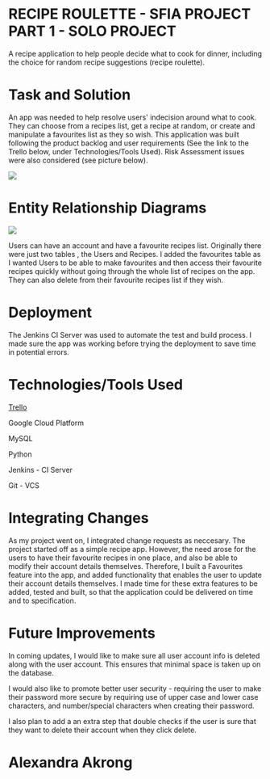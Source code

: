 <body>
<h1>RECIPE ROULETTE - SFIA PROJECT PART 1 - SOLO PROJECT</h1>
<p>A recipe application to help people decide what to cook for dinner, including the choice for random recipe suggestions (recipe roulette).</p>

<h1>Task and Solution</h1>
<p>An app was needed to help resolve users' indecision around what to cook. They can choose from a recipes list, get a recipe at random, or create and manipulate a favourites list as they so wish. This application was built following the product backlog and user requirements (See the link to the Trello below, under Technologies/Tools Used). Risk Assessment issues were also considered (see picture below). </p>
<img src="https://imgur.com/BiZkoYH.png">

<h1>Entity Relationship Diagrams</h1>
<img src="https://i.imgur.com/sA6jOZ1.png">
<p>Users can have an account and have a favourite recipes list. Originally there were just two tables , the Users and Recipes. I added the favourites table as I wanted Users to be able to make favourites and then access their favourite recipes quickly without going through the whole list of recipes on the app. They can also delete from their favourite recipes list if they wish.
</p>

<h1>Deployment</h1>
<p>The Jenkins CI Server was used to automate the test and build process. I made sure the app was working before trying the deployment to save time in potential errors.</p>

<h1>Technologies/Tools Used</h1>
<p><a href="https://trello.com/b/4iumgJyC/personal-sfia-project-tracking">Trello</a></p>
<p>Google Cloud Platform</p>
<p>MySQL</p>
<p>Python</p>
<p>Jenkins - CI Server</p>
<p>Git - VCS</p>

<h1>Integrating Changes</h1>
<p>As my project went on, I integrated change requests as neccesary. The project started off as a simple recipe app. However, the need arose for the users to have their favourite recipes in one place, and also be able to modify their account details themselves. Therefore, I built a Favourites feature into the app, and added functionality that enables the user to update their account details themselves. I made time for these extra features to be added, tested and built, so that the application could be delivered on time and to specification.</p> 

<h1>Future Improvements</h1>
<p>In coming updates, I would like to make sure all user account info is deleted along with the user account. This ensures that minimal space is taken up on the database.</p>
<p>I would also like to promote better user security - requiring the user to make their password more secure by requiring use of upper case and lower case characters, and number/special characters when creating their password. </p>
<p>I also plan to add a an extra step that double checks if the user is sure that they want to delete their account when they click delete.</p>

<h1>Alexandra Akrong</h1>

</body>
</html>
